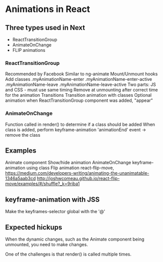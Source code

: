 Animations in React
===================

## Three types used in Next
* ReactTransitionGroup
* AnimateOnChange
* FLIP animations

### ReactTransitionGroup
  Recommended by Facebook
  Similar to ng-animate
  Mount/Unmount hooks
    Add classes
      .myAnimationName-enter
      .myAnimationName-enter-active
      .myAnimationName-leave
      .myAnimationName-leave-active
    Two parts: JS and CSS - must use same timing
      Remove at unmounting after correct time for the animation
  Transitions
    Transition animation with classes
  Optional animation when ReactTransitionGroup component was added, "appear"

### AnimateOnChange
  Function called in render() to determine if a class should be added
  When class is added, perform keyframe-animation
  'animationEnd' event -> remove the class

## Examples
  Animate component
    Show/hide animation
  AnimateOnChange
    keyframe-animation using class
  Flip animation
    react-flip-move, https://medium.com/developers-writing/animating-the-unanimatable-1346a5aab3cd
    http://joshwcomeau.github.io/react-flip-move/examples/#/shuffle?_k=9riba1

## keyframe-animation with JSS
  Make the keyframes-selector global with the '@'

## Expected hickups
When the dynamic changes, such as the Animate component being unmounted, you need to make changes.

One of the challenges is that render() is called multiple times.
